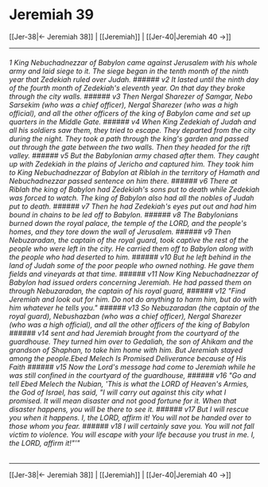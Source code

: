 # Jeremiah 39

[[Jer-38|← Jeremiah 38]] | [[Jeremiah]] | [[Jer-40|Jeremiah 40 →]]
***

###### 1 King Nebuchadnezzar of Babylon came against Jerusalem with his whole army and laid siege to it. The siege began in the tenth month of the ninth year that Zedekiah ruled over Judah. ###### v2 It lasted until the ninth day of the fourth month of Zedekiah's eleventh year. On that day they broke through the city walls. ###### v3 Then Nergal Sharezer of Samgar, Nebo Sarsekim (who was a chief officer), Nergal Sharezer (who was a high official), and all the other officers of the king of Babylon came and set up quarters in the Middle Gate. ###### v4 When King Zedekiah of Judah and all his soldiers saw them, they tried to escape. They departed from the city during the night. They took a path through the king's garden and passed out through the gate between the two walls. Then they headed for the rift valley. ###### v5 But the Babylonian army chased after them. They caught up with Zedekiah in the plains of Jericho and captured him. They took him to King Nebuchadnezzar of Babylon at Riblah in the territory of Hamath and Nebuchadnezzar passed sentence on him there. ###### v6 There at Riblah the king of Babylon had Zedekiah's sons put to death while Zedekiah was forced to watch. The king of Babylon also had all the nobles of Judah put to death. ###### v7 Then he had Zedekiah's eyes put out and had him bound in chains to be led off to Babylon. ###### v8 The Babylonians burned down the royal palace, the temple of the LORD, and the people's homes, and they tore down the wall of Jerusalem. ###### v9 Then Nebuzaradan, the captain of the royal guard, took captive the rest of the people who were left in the city. He carried them off to Babylon along with the people who had deserted to him. ###### v10 But he left behind in the land of Judah some of the poor people who owned nothing. He gave them fields and vineyards at that time. ###### v11 Now King Nebuchadnezzar of Babylon had issued orders concerning Jeremiah. He had passed them on through Nebuzaradan, the captain of his royal guard, ###### v12 "Find Jeremiah and look out for him. Do not do anything to harm him, but do with him whatever he tells you." ###### v13 So Nebuzaradan (the captain of the royal guard), Nebushazban (who was a chief officer), Nergal Sharezer (who was a high official), and all the other officers of the king of Babylon ###### v14 sent and had Jeremiah brought from the courtyard of the guardhouse. They turned him over to Gedaliah, the son of Ahikam and the grandson of Shaphan, to take him home with him. But Jeremiah stayed among the people.Ebed Melech Is Promised Deliverance because of His Faith ###### v15 Now the Lord's message had come to Jeremiah while he was still confined in the courtyard of the guardhouse, ###### v16 "Go and tell Ebed Melech the Nubian, 'This is what the LORD of Heaven's Armies, the God of Israel, has said, "I will carry out against this city what I promised. It will mean disaster and not good fortune for it. When that disaster happens, you will be there to see it. ###### v17 But I will rescue you when it happens. I, the LORD, affirm it! You will not be handed over to those whom you fear. ###### v18 I will certainly save you. You will not fall victim to violence. You will escape with your life because you trust in me. I, the LORD, affirm it!"'"

***
[[Jer-38|← Jeremiah 38]] | [[Jeremiah]] | [[Jer-40|Jeremiah 40 →]]
